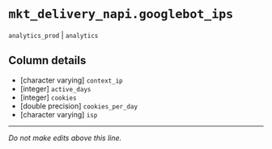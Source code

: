 # `mkt_delivery_napi.googlebot_ips`
`analytics_prod` | `analytics`

## Column details
* [character varying] `context_ip`
* [integer]   `active_days`
* [integer]   `cookies`
* [double precision] `cookies_per_day`
* [character varying] `isp`

-------------------------------------------------------------------------------
*Do not make edits above this line.*
